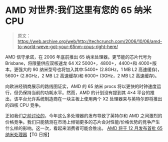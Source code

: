 # AMD 对世界:我们这里有您的 65 纳米 CPU 

> 原文：<https://web.archive.org/web/http://techcrunch.com/2006/10/06/amd-to-world-weve-got-your-65nm-cpus-right-here/>

AMD 信守承诺，在 2006 年底前推出 65 纳米处理器。更节能的芯片代号为 Brisbane，将限量供应双核速龙 64 X2 5000+，4800+，4400+和 4000+版本。更强大的 90 纳米型号也将加入其中:5400+ (2.8GHz，1 MB L2 高速缓存)，5600+ (2.8GHz，2 MB L2 高速缓存)和 6000+ (3GHz，2 MB L2 高速缓存)。

向欧洲经销商展示的路线图证实，AMD 的 65 纳米 procs 将以更快的时钟速度运行，但仍保持当前的功耗水平。然而，AMD 的计划没有提到其 4×4 平台的推出，该平台允许系统制造商在一块主板上使用两个 X2 处理器来与英特尔即将推出的四核 CPU 竞争。

正如我们[之前讨论的](https://web.archive.org/web/20160605103924/http://crunchgear.com/2006/10/06/pricegrabber-dual-core-cpu-prices-will-continue-to-plummet/)，今年这么多处理器的发布导致了英特尔和 AMD 之间激烈的价格竞争。我们只能猜测在市场上倾销更多的芯片会对性能/价格优势的竞争产生什么样的影响。这一次，看起来消费者可能会胜出。
[AMD 将于 12 月发布首批 65 纳米处理器](https://web.archive.org/web/20160605103924/http://www.tgdaily.com/2006/10/03/amd_65nm/)【TG 日报】